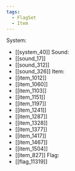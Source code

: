 ```yaml
---
tags:
  - FlagSet
  - Item
---
```

System:
- [[system_40]]
Sound:
- [[sound_17]]
- [[sound_312]]
- [[sound_326]]
Item:
- [[item_1012]]
- [[item_1060]]
- [[item_1103]]
- [[item_1151]]
- [[item_1197]]
- [[item_1241]]
- [[item_1287]]
- [[item_1328]]
- [[item_1377]]
- [[item_1417]]
- [[item_1467]]
- [[item_1504]]
- [[item_827]]
Flag:
- [[flag_11319]]
